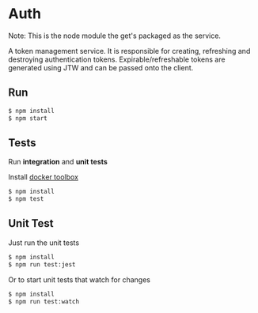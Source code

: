 # Auth

Note: This is the node module the get's packaged as the service.

A token management service. It is responsible for creating, refreshing and destroying authentication tokens. Expirable/refreshable tokens are generated using JTW and can be passed onto the client.

## Run

```sh
$ npm install
$ npm start
```

## Tests

Run **integration** and **unit tests**

Install [docker toolbox](https://www.docker.com/products/docker-toolbox)

```sh
$ npm install
$ npm test
```

## Unit Test

Just run the unit tests

```sh
$ npm install
$ npm run test:jest
```

Or to start unit tests that watch for changes

```sh
$ npm install
$ npm run test:watch
```
